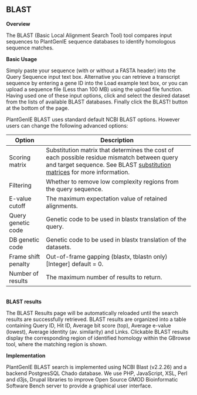 ## BLAST

<strong>Overview</strong>

The BLAST (Basic Local Alignment Search Tool) tool compares input sequences to PlantGenIE sequence databases to identify homologous sequence matches.

<strong>Basic Usage</strong>

Simply paste your sequence (with or without a FASTA header) into the Query Sequence input text box. Alternative you can retrieve a transcript sequence by entering a gene ID into the Load example text box, or you can upload a sequence file (Less than 100 MB) using the upload file function. Having used one of these input options, click and select the desired dataset from the lists of available BLAST databases. Finally click the BLAST! button at the bottom of the page.

PlantGenIE BLAST uses standard default NCBI BLAST options. However users can change the following advanced options:
<table>
<thead>
<tr>
<th width="20%"><strong>Option</strong></th>
<th><strong>Description</strong></th>
</tr>
</thead>
<tbody>
<tr>
<td>Scoring matrix</td>
<td>Substitution matrix that determines the cost of each possible residue mismatch between query and target sequence. See BLAST <a class="ext" href="http://www.ncbi.nlm.nih.gov/blast/html/sub_matrix.html" target="_blank">substitution matrices</a> for more information.</td>
</tr>
<tr>
<td>Filtering</td>
<td>Whether to remove low complexity regions from the query sequence.</td>
</tr>
<tr>
<td>E-value cutoff</td>
<td>The maximum expectation value of retained alignments.</td>
</tr>
<tr>
<td>Query genetic code</td>
<td>Genetic code to be used in blastx translation of the query.</td>
</tr>
<tr>
<td>DB genetic code</td>
<td>Genetic code to be used in blastx translation of the datasets.</td>
</tr>
<tr>
<td>Frame shift penalty</td>
<td>Out-of-frame gapping (blastx, tblastn only) [Integer] default = 0.</td>
</tr>
<tr>
<td>Number of results</td>
<td>The maximum number of results to return.</td>
</tr>
</tbody>
</table>



<br>
<strong>BLAST results</strong>

The BLAST Results page will be automatically reloaded until the search results are successfully retrieved. BLAST results are organized into a table containing Query ID, Hit ID, Average bit score (top), Average e-value (lowest), Average identity (av. similarity) and Links. Clickable BLAST results display the corresponding region of identified homology within the GBrowse tool, where the matching region is shown.


<strong>Implementation</strong>

PlantGenIE BLAST search is implemented using NCBI Blast (v2.2.26) and a backend PostgresSQL Chado database. We use PHP, JavaScript, XSL, Perl and d3js, Drupal libraries to improve Open Source GMOD Bioinformatic Software Bench server to provide a graphical user interface.


